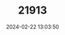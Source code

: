 ---
title: "21913"
category: "Tinostoma smaragditis"
draft: false
date: 2024-02-22 13:03:50
languages:
  English: ["Fabulous Green Sphinx Moth", "Fabulous Green Sphinx Of Kauai"]
  Hawaiian: ["Wahine Omao"]
---